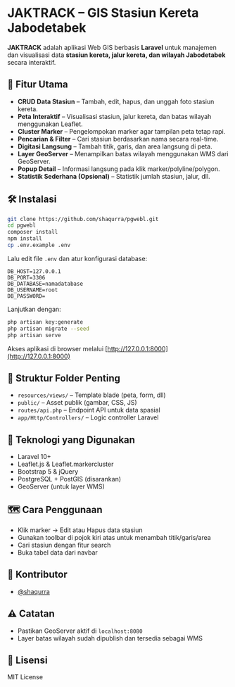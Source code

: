 # JAKTRACK – GIS Stasiun Kereta Jabodetabek

**JAKTRACK** adalah aplikasi Web GIS berbasis **Laravel** untuk manajemen dan visualisasi data **stasiun kereta, jalur kereta, dan wilayah Jabodetabek** secara interaktif.

## 🚀 Fitur Utama

- **CRUD Data Stasiun** – Tambah, edit, hapus, dan unggah foto stasiun kereta.
- **Peta Interaktif** – Visualisasi stasiun, jalur kereta, dan batas wilayah menggunakan Leaflet.
- **Cluster Marker** – Pengelompokan marker agar tampilan peta tetap rapi.
- **Pencarian & Filter** – Cari stasiun berdasarkan nama secara real-time.
- **Digitasi Langsung** – Tambah titik, garis, dan area langsung di peta.
- **Layer GeoServer** – Menampilkan batas wilayah menggunakan WMS dari GeoServer.
- **Popup Detail** – Informasi langsung pada klik marker/polyline/polygon.
- **Statistik Sederhana (Opsional)** – Statistik jumlah stasiun, jalur, dll.

## 🛠️ Instalasi

```bash
git clone https://github.com/shaqurra/pgwebl.git
cd pgwebl
composer install
npm install
cp .env.example .env
```

Lalu edit file `.env` dan atur konfigurasi database:

```
DB_HOST=127.0.0.1
DB_PORT=3306
DB_DATABASE=namadatabase
DB_USERNAME=root
DB_PASSWORD=
```

Lanjutkan dengan:

```bash
php artisan key:generate
php artisan migrate --seed
php artisan serve
```

Akses aplikasi di browser melalui [http://127.0.0.1:8000](http://127.0.0.1:8000)

## 📁 Struktur Folder Penting

- `resources/views/` – Template blade (peta, form, dll)
- `public/` – Asset publik (gambar, CSS, JS)
- `routes/api.php` – Endpoint API untuk data spasial
- `app/Http/Controllers/` – Logic controller Laravel

## 🧰 Teknologi yang Digunakan

- Laravel 10+
- Leaflet.js & Leaflet.markercluster
- Bootstrap 5 & jQuery
- PostgreSQL + PostGIS (disarankan)
- GeoServer (untuk layer WMS)

## 🗺️ Cara Penggunaan

- Klik marker → Edit atau Hapus data stasiun
- Gunakan toolbar di pojok kiri atas untuk menambah titik/garis/area
- Cari stasiun dengan fitur search
- Buka tabel data dari navbar

## 🤝 Kontributor

- [@shaqurra](https://github.com/shaqurra)

## ⚠️ Catatan

- Pastikan GeoServer aktif di `localhost:8080`
- Layer batas wilayah sudah dipublish dan tersedia sebagai WMS

## 📄 Lisensi

MIT License
